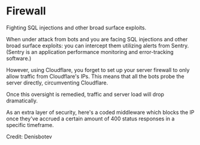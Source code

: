 # Firewall
Fighting SQL injections and other broad surface exploits.


When under attack from bots and you are facing SQL injections and other broad surface exploits: you can intercept them utilizing alerts from Sentry. (Sentry is an application performance monitoring and error-tracking software.)

However, using Cloudflare, you forget to set up your server firewall to only allow traffic from Cloudflare's IPs. This means that all the bots probe the server directly, circumventing Cloudflare.

Once this oversight is remedied, traffic and server load will drop dramatically.

As an extra layer of security, here's a coded middleware which blocks the IP once they've accrued a certain amount of 400 status responses in a specific timeframe.

Credit: Denisbotev
